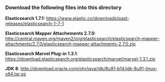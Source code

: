 ### Download the following files into this directory

**Elasticsearch 1.7.1:** https://www.elastic.co/downloads/past-releases/elasticsearch-1-7-1

**Elasticsearch Mapper Attachements 2.7.0**: http://central.maven.org/maven2/org/elasticsearch/elasticsearch-mapper-attachments/2.7.0/elasticsearch-mapper-attachments-2.7.0.zip

**Elasticsearch Marvel Plug-in 1.3.1**: https://download.elasticsearch.org/elasticsearch/marvel/marvel-1.3.1.zip

**JDK 8**: http://download.oracle.com/otn/java/jdk/8u91-b14/jdk-8u91-linux-x64.tar.gz
